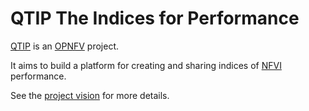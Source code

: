 # QTIP The Indices for Performance

[QTIP] is an [OPNFV] project.

It aims to build a platform for creating and sharing indices of [NFVI] performance.

See the [project vision](https://wiki.opnfv.org/display/qtip/Vision) for more details.

[QTIP]: https://wiki.opnfv.org/display/qtip
[OPNFV]: https://www.opnfv.org
[NFVI]: https://en.wikipedia.org/wiki/Network_function_virtualization
